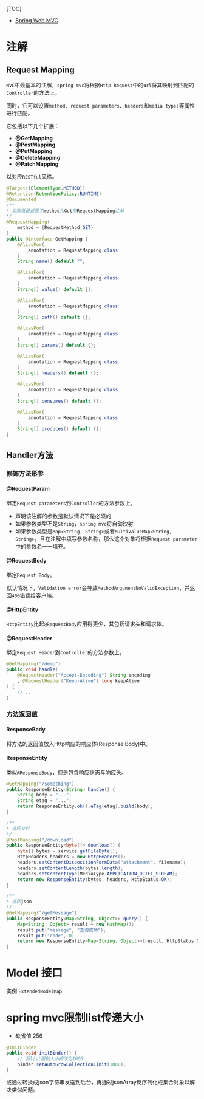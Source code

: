 [TOC]

- <a href='https://docs.spring.io/spring-framework/docs/current/reference/html/web.html#mvc-ann-requestmapping'>Spring Web MVC</a>

# 注解

## Request Mapping

`MVC`中最基本的注解，`spring mvc`将根据`Http Request`中的`url`将其映射到匹配的`Controller`的方法上。

同时，它可以设置`method`、`request parameters`、`headers`和`media types`等属性进行匹配。

它包括以下几个扩展：

- **@GetMapping**
- **@PostMapping**
- **@PutMapping**
- **@DeleteMapping**
- **@PatchMapping**

以对应`RESTful`风格。

``` java
@Target({ElementType.METHOD})
@Retention(RetentionPolicy.RUNTIME)
@Documented
/**
* 实际就是设置了method为Get的RequestMapping注解
*/
@RequestMapping(
    method = {RequestMethod.GET}
)
public @interface GetMapping {
    @AliasFor(
        annotation = RequestMapping.class
    )
    String name() default "";

    @AliasFor(
        annotation = RequestMapping.class
    )
    String[] value() default {};

    @AliasFor(
        annotation = RequestMapping.class
    )
    String[] path() default {};

    @AliasFor(
        annotation = RequestMapping.class
    )
    String[] params() default {};

    @AliasFor(
        annotation = RequestMapping.class
    )
    String[] headers() default {};

    @AliasFor(
        annotation = RequestMapping.class
    )
    String[] consumes() default {};

    @AliasFor(
        annotation = RequestMapping.class
    )
    String[] produces() default {};
}
```

## Handler方法

### 修饰方法形参

#### @RequestParam

绑定`Request parameters`到`Controller`的方法参数上。

- 声明该注解的参数是默认情况下是必须的
- 如果参数类型不是`String`，`spring mvc`将自动映射
- 如果参数类型是`Map<String, String>`或者`MultiValueMap<String, String>`，且在注解中填写参数名称，那么这个对象将根据`Request parameter`中的参数名一一填充。

#### @RequestBody

绑定`Request Body`。

默认情况下，`Validation error`会导致`MethodArgumentNoValidException`，并返回`400`错误给客户端。

#### @HttpEntity

`HttpEntity`比起`@RequestBody`应用得更少，其包括请求头和请求体。

#### @RequestHeader

绑定`Request Header`到`Controller`的方法参数上。

``` java
@GetMapping("/demo")
public void handle(
	@RequestHeader("Accept-Encoding") String encoding
    , @RequestHeader("Keep-Alive") long keepAlive
) {
    // ...
}
```

### 方法返回值

#### ResponseBody

将方法的返回值放入Http响应的响应体(Response Body)中。

#### ResponseEntity

类似`@ResponseBody`，但是包含响应状态与响应头。

``` java
@GetMapping("/something")
public ResponseEntity<String> handle() {
    String body = "...";
    String etag = "...";
    return ResponseEntity.ok().eTag(etag).build(body);
}

/**
* 返回文件
*/
@PostMapping("/download")
public ResponseEntity<byte[]> download() {
    byte[] bytes = service.getFileByte();
    HttpHeaders headers = new HttpHeaders();
    headers.setContentDispositionFormData("attachment", filename);
    headers.setContentLength(bytes.length);
    headers.setContentType(MediaType.APPLICATION_OCTET_STREAM);
	return new ResponseEntity(bytes, headers, HttpStatus.OK);
}

/**
* 返回json
*/
@GetMapping("/getMessage")
public ResponseEntity<Map<String, Object>> query() {
    Map<String, Object> result = new HashMap();
    result.put("message", "查询成功");
    result.put("code", 0)
    return new ResponseEntity<Map<String, Object>>(result, HttpStatus.OK);
}

```

# Model 接口

实例 `ExtendedModelMap`

# spring mvc限制list传递大小

- 缺省值 256

``` java
@InitBinder
public void initBinder() {
    // 将list限制大小修改为1000
    binder.setAutoGrowCollectionLimit(1000);
}
```

或通过转换成json字符串发送到后台，再通过jsonArray反序列化成集合对象以解决类似问题。

